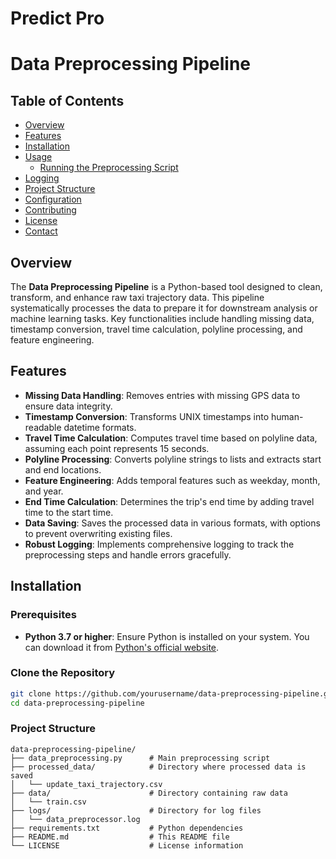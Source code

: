 # Predict Pro 

# Data Preprocessing Pipeline

## Table of Contents

- [Overview](#overview)
- [Features](#features)
- [Installation](#installation)
- [Usage](#usage)
  - [Running the Preprocessing Script](#running-the-preprocessing-script)
- [Logging](#logging)
- [Project Structure](#project-structure)
- [Configuration](#configuration)
- [Contributing](#contributing)
- [License](#license)
- [Contact](#contact)

## Overview

The **Data Preprocessing Pipeline** is a Python-based tool designed to clean, transform, and enhance raw taxi trajectory data. This pipeline systematically processes the data to prepare it for downstream analysis or machine learning tasks. Key functionalities include handling missing data, timestamp conversion, travel time calculation, polyline processing, and feature engineering.

## Features

- **Missing Data Handling**: Removes entries with missing GPS data to ensure data integrity.
- **Timestamp Conversion**: Transforms UNIX timestamps into human-readable datetime formats.
- **Travel Time Calculation**: Computes travel time based on polyline data, assuming each point represents 15 seconds.
- **Polyline Processing**: Converts polyline strings to lists and extracts start and end locations.
- **Feature Engineering**: Adds temporal features such as weekday, month, and year.
- **End Time Calculation**: Determines the trip's end time by adding travel time to the start time.
- **Data Saving**: Saves the processed data in various formats, with options to prevent overwriting existing files.
- **Robust Logging**: Implements comprehensive logging to track the preprocessing steps and handle errors gracefully.

## Installation

### Prerequisites

- **Python 3.7 or higher**: Ensure Python is installed on your system. You can download it from [Python's official website](https://www.python.org/downloads/).

### Clone the Repository

```bash
git clone https://github.com/yourusername/data-preprocessing-pipeline.git
cd data-preprocessing-pipeline
```


### Project Structure
```
data-preprocessing-pipeline/
├── data_preprocessing.py      # Main preprocessing script
├── processed_data/            # Directory where processed data is saved
│   └── update_taxi_trajectory.csv
├── data/                      # Directory containing raw data
│   └── train.csv
├── logs/                      # Directory for log files
│   └── data_preprocessor.log
├── requirements.txt           # Python dependencies
├── README.md                  # This README file
└── LICENSE                    # License information
```

